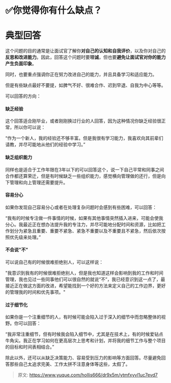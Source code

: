 # ✅你觉得你有什么缺点？


# 典型回答

这个问题的目的通常是让面试官了解你**对自己的认知和自我评价**，以及你对自己的**反思和改进能力**。因此，回答这个问题时要**坦诚**，但也要**避免让面试官对你的能力产生负面印象**。

同时，也要重点强调你正在努力改进自己的能力，并且具备学习和适应能力。

但是有些缺点最好不要提，如脾气不好、很难合作、迟到早退、自我为中心等等。

可以回答的方向：


#### 缺乏经验
这个回答适合刚毕业，或者刚刚换过行业的人回答，因为这种情况你缺乏经验很正常，所以你可以说：

“作为一个新人，我的经验还不够丰富。但是我很有学习能力，我喜欢向其前辈们请教，并尽可能地从他们的经验中学习。”


#### 缺乏组织能力

同样也是适合于工作年限在3年以下的可以回答这个，说一下自己平常和同事之间合作都还算荣迁，但是有时候缺乏一些组织能力，感觉横向管理做的还行，但是向下管理和向上管理还需要提升。


#### 容易分心

如果你发现自己容易分心或者在处理复杂问题时会感到有些困难，可以回答：

“我有的时候专注做一件事情的时候，如果有其他事情突然插入进来，可能会使我分心。我最近正在想办法提升我的专注力，并尽可能地分配时间和资源，比如把工作划分为紧急且重要、重要不紧急、紧急不重要以及不重要且不紧急，然后依次按照优先级来处理。”


#### 不会说"不"

可以说自己有的时候很难拒绝别人，可以这样说：

"我意识到我有的时候很难拒绝别人，但是我也知道这样会影响到我的工作和时间管理，我也见过一些同事他们可以很自然的就说“不”，我已经意识到这一点了，最接近正在做这方面的改进，希望能找到一个好的方法来定义自己的工作边界，更好的管理我的时间和优先事项。"


#### 过于细节化

如果你是一个注重细节的人，有时候可能会陷入过于深入的细节中而忽略整体的视野。你可以回答：

“我非常注重细节，但有时候我会陷入细节中，尤其是在技术上，有的时候爱钻点牛角尖。我正在学习如何在更高层次上思考和计划，并将我的细节工作与整个项目的目标和时间表相结合。”

除此以外，还可以从缺乏决策能力、容易受到压力的影响等方面回答。尽量避免回答那些自己太追求完美、工作太拼不注意身体等这些，太假了。


> 原文: <https://www.yuque.com/hollis666/dr9x5m/ytmfxyvl1uc7evd7>
